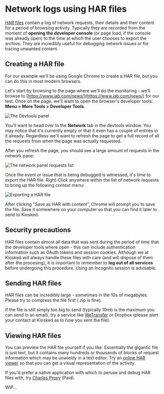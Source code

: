 # Network logs using HAR files

[HAR files](https://blog.stackpath.com/glossary/har-file/) contain a log of network requests, their details and their content for a period of browsing activity. Typically they are recorded from the moment of **opening the developer console** (or page load, if the console was already open) to the time at which the user chooses to export the archive. They are incredibly useful for debugging network issues or for tracing unwanted content.

## Creating a HAR file

For our example we'll be using Google Chrome to create a HAR file, but you can do this in most modern browsers.

Let's start by browsing to the page where we'll do the monitoring - we'll browse to [https://www.iab.com/news/](https://www.iab.com/news/) for our test. Once on the page, we'll want to open the browser's developer tools: **Menu > More Tools > Developer Tools**.

![The Devtools panel](/_media/debugging/har_devtools_open.jpg)

You'll want to head over to the **Network** tab in the devtools window. You may notice that it's currently empty or that it even has a couple of entries in it already. Regardless we'll want to refresh the page to get a full record of all the requests from when the page was actually requested.

After you refresh the page, you should see a large amount of requests in the network pane:

![The network panel requests list](/_media/debugging/har_network.jpg)

Once the event or issue that is being debugged is witnessed, it's time to export the HAR file. Right-Click anywhere within the list of network requests to bring up the following context menu:

![Exporting a HAR file](/_media/debugging/har_network_export.jpg)

After clicking "Save as HAR with content", Chrome will prompt you to save the file. Save it somewhere on your computer so that you can find it later to send to Kiosked.

## Security precautions

HAR files contain almost all data that was sent during the period of time that the developer tools where open - this can include authentication information such as OAuth tokens and session cookies. Although we at Kiosked will always handle these files with care (and will dispose of them after the procesing), it is important to remember to **log out of all services** before undergoing this procedure. Using an Incognito session is advisable.

## Sending HAR files

HAR files can be incredibly large - sometimes in the 10s of megabytes. Please try to compress the file first (.zip is fine).

If the file is still simply too big to send (typically 10mb is the maximum you can send in an email), try a service like [WeTransfer](https://wetransfer.com/) or Dropbox (please alert your contact at Kiosked as to _how_ you sent the file).

## Viewing HAR files

You can preview the HAR file yourself if you like. Essentially the gigantic file is just text, but it contains many hundreds or thousands of blocks of request information which may be unwieldy in a text editor. Try an [online HAR viewer](https://ericduran.github.io/chromeHAR/) so that you can get a visual representation of the activity.

If you'd prefer a native application with which to peruse and debug HAR files with, try [Charles Proxy](https://www.charlesproxy.com/) (Paid).

WIP...
